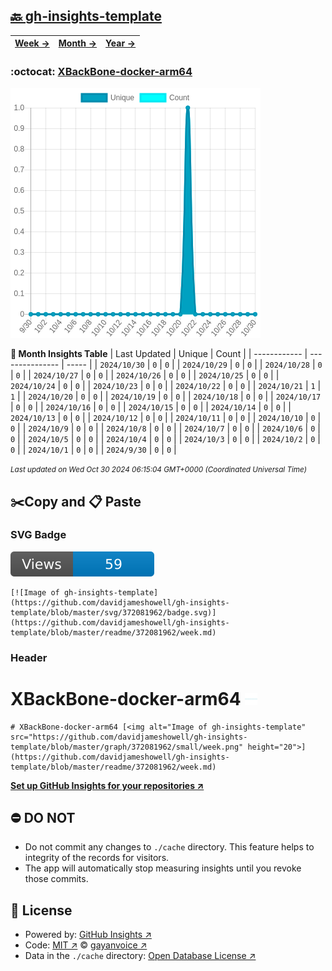 ## [🔙 gh-insights-template](https://github.com/davidjameshowell/gh-insights-template)
| [**Week →**](https://github.com/davidjameshowell/gh-insights-template/blob/master/readme/372081962/week.md) | [**Month →**](https://github.com/davidjameshowell/gh-insights-template/blob/master/readme/372081962/month.md) | [**Year →**](https://github.com/davidjameshowell/gh-insights-template/blob/master/readme/372081962/year.md) |
 | ------------ | --------------- | ----- |

### :octocat: [XBackBone-docker-arm64](https://github.com/davidjameshowell/XBackBone-docker-arm64)
![Image of gh-insights-template](https://github.com/davidjameshowell/gh-insights-template/blob/master/graph/372081962/large/month.png)

**:calendar: Month Insights Table**
| Last Updated | Unique | Count |
 | ------------ | --------------- | ----- |
 | `2024/10/30` |  `0` | `0` |
 | `2024/10/29` |  `0` | `0` |
 | `2024/10/28` |  `0` | `0` |
 | `2024/10/27` |  `0` | `0` |
 | `2024/10/26` |  `0` | `0` |
 | `2024/10/25` |  `0` | `0` |
 | `2024/10/24` |  `0` | `0` |
 | `2024/10/23` |  `0` | `0` |
 | `2024/10/22` |  `0` | `0` |
 | `2024/10/21` |  `1` | `1` |
 | `2024/10/20` |  `0` | `0` |
 | `2024/10/19` |  `0` | `0` |
 | `2024/10/18` |  `0` | `0` |
 | `2024/10/17` |  `0` | `0` |
 | `2024/10/16` |  `0` | `0` |
 | `2024/10/15` |  `0` | `0` |
 | `2024/10/14` |  `0` | `0` |
 | `2024/10/13` |  `0` | `0` |
 | `2024/10/12` |  `0` | `0` |
 | `2024/10/11` |  `0` | `0` |
 | `2024/10/10` |  `0` | `0` |
 | `2024/10/9` |  `0` | `0` |
 | `2024/10/8` |  `0` | `0` |
 | `2024/10/7` |  `0` | `0` |
 | `2024/10/6` |  `0` | `0` |
 | `2024/10/5` |  `0` | `0` |
 | `2024/10/4` |  `0` | `0` |
 | `2024/10/3` |  `0` | `0` |
 | `2024/10/2` |  `0` | `0` |
 | `2024/10/1` |  `0` | `0` |
 | `2024/9/30` |  `0` | `0` |

<small><i>Last updated on Wed Oct 30 2024 06:15:04 GMT+0000 (Coordinated Universal Time)</i></small>

## ✂️Copy and 📋 Paste
### SVG Badge
[![Image of gh-insights-template](https://github.com/davidjameshowell/gh-insights-template/blob/master/svg/372081962/badge.svg)](https://github.com/davidjameshowell/gh-insights-template/blob/master/readme/372081962/week.md)
```readme
[![Image of gh-insights-template](https://github.com/davidjameshowell/gh-insights-template/blob/master/svg/372081962/badge.svg)](https://github.com/davidjameshowell/gh-insights-template/blob/master/readme/372081962/week.md)
```
### Header
# XBackBone-docker-arm64 [<img alt="Image of gh-insights-template" src="https://github.com/davidjameshowell/gh-insights-template/blob/master/graph/372081962/small/week.png" height="20">](https://github.com/davidjameshowell/gh-insights-template/blob/master/readme/372081962/week.md)
```readme
# XBackBone-docker-arm64 [<img alt="Image of gh-insights-template" src="https://github.com/davidjameshowell/gh-insights-template/blob/master/graph/372081962/small/week.png" height="20">](https://github.com/davidjameshowell/gh-insights-template/blob/master/readme/372081962/week.md)
```
[**Set up GitHub Insights for your repositories ↗️**](https://github.com/gayanvoice/github-insights)
## ⛔ DO NOT
- Do not commit any changes to `./cache` directory. This feature helps to integrity of the records for visitors.
- The app will automatically stop measuring insights until you revoke those commits.
## 📄 License
- Powered by: [GitHub Insights ↗️](https://github.com/gayanvoice/github-insights)
- Code: [MIT ↗️](./LICENSE) © [gayanvoice ↗️](https://github.com/gayanvoice)
- Data in the `./cache` directory: [Open Database License ↗️](https://opendatacommons.org/licenses/odbl/1-0/)